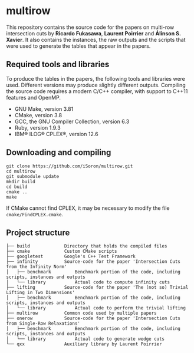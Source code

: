 # multirow
This repository contains the source code for the papers on multi-row intersection cuts by
**Ricardo Fukasawa**, **Laurent Poirrier** and **Álinson S. Xavier**. It also contains
the instances, the raw outputs and the scripts that were used to generate the tables 
that appear in the papers.

## Required tools and libraries

To produce the tables in the papers, the following tools and libraries were used.
Different versions may produce slightly different outputs.
Compiling the source code requires a modern C/C++ compiler, with support to C++11 features and OpenMP.

* GNU Make, version 3.81
* CMake, version 3.8
* GCC, the GNU Compiler Collection, version 6.3
* Ruby, version 1.9.3
* IBM® ILOG® CPLEX®, version 12.6

## Downloading and compiling

```
git clone https://github.com/iSoron/multirow.git
cd multirow
git submodule update
mkdir build
cd build
cmake ..
make
```

If CMake cannot find CPLEX, it may be necessary to modify the file `cmake/FindCPLEX.cmake`.

## Project structure

```
├── build             Directory that holds the compiled files
├── cmake             Custom CMake scripts
├── googletest        Google's C++ Test Framework
├── infinity          Source-code for the paper 'Intersection Cuts from the Infinity Norm'
│   ├── benchmark         Benchmark portion of the code, including scripts, instances and outputs
│   └── library           Actual code to compute infinity cuts
├── lifting           Source-code for the paper 'The (not so) Trivial Lifting in Two Dimensions'
│   ├── benchmark         Benchmark portion of the code, including scripts, instances and outputs
│   └── library           Actual code to perform the trivial lifting
├── multirow          Common code used by multiple papers
├── onerow            Source-code for the paper 'Intersection Cuts from Single-Row Relaxations'
│   ├── benchmark         Benchmark portion of the code, including scripts, instances and outputs
│   └── library           Actual code to generate wedge cuts
└── qxx               Auxiliary library by Laurent Poirrier
```

